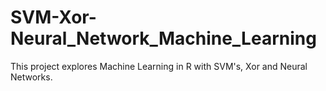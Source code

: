 # SVM-Xor-Neural_Network_Machine_Learning
This project explores Machine Learning in R with SVM's, Xor and Neural Networks.
